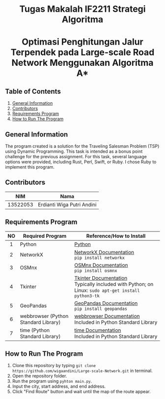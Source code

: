 
<h1 align="center"> Tugas Makalah IF2211 Strategi Algoritma </h1>
<h1 align="center"> Optimasi Penghitungan Jalur Terpendek pada Large-scale Road Network Menggunakan Algoritma A* </h1>


## Table of Contents
1. [General Information](#general-information)
2. [Contributors](#contributors)
3. [Requirements Program](#required_program)
4. [How to Run The Program](#how-to-run-the-program)


## General Information
The program created is a solution for the Traveling Salesman Problem (TSP) using Dynamic Programming. This task is intended as a bonus point challenge for the previous assignment. For this task, several language options were provided, including Rust, Perl, Swift, or Ruby. I chose Ruby to implement this program.


## Contributors
|   NIM    |                  Nama                  |
| :------: | :------------------------------------: |
| 13522053 |       Erdianti Wiga Putri Andini       |


## Requirements Program

|   NO   |  Required Program                  |                      Reference/How to Install                       |
| :----: | ---------------------------------- |---------------------------------------------------------------------|
|   1    | Python                             | [Python](https://www.python.org/)                                   |
|   2    | NetworkX                           | [NetworkX Documentation](https://networkx.org/documentation/stable/index.html)<br>`pip install networkx` |
|   3    | OSMnx                              | [OSMnx Documentation](https://osmnx.readthedocs.io/en/stable/)<br>`pip install osmnx` |
|   4    | Tkinter                            | [Tkinter Documentation](https://docs.python.org/3/library/tkinter.html)<br>Typically included with Python; on Linux: `sudo apt-get install python3-tk` |
|   5    | GeoPandas                          | [GeoPandas Documentation](https://geopandas.org/en/stable/)<br>`pip install geopandas` |
|   6    | webbrowser (Python Standard Library) | [webbrowser Documentation](https://docs.python.org/3/library/webbrowser.html)<br>Included in Python Standard Library |
|   7    | time (Python Standard Library)    | [time Documentation](https://docs.python.org/3/library/time.html)<br>Included in Python Standard Library |

## How to Run The Program
1. Clone this repository by typing `git clone https://github.com/wigaandini/Large-scale-Network.git` in terminal.
2. Open the repository folder.
3. Run the program using `pyhton main.py`.
4. Input the city, start address, and end address.
5. Click "Find Route" button and wait until the map of the route appear.
